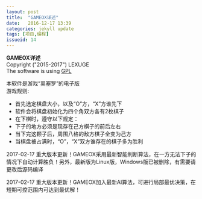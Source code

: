 ```yaml
---
layout: post
title:  "GAMEOX详述"
date:   2016-12-17 13:39
categories: jekyll update
tags: [项目,编程]
issueid: 14
---
```

**GAMEOX详述**  
Copyright ("2015-2017") LEXUGE  
The software is using [GPL](http://www.gnu.org/licenses/gpl.txt)  

本软件是游戏“奥塞罗”的电子版  
游戏规则:  
- 首先选定棋盘大小，以及“O”方，“X”方谁先下  
- 软件会将棋盘初始化为四个角双方各有2枚棋子  
- 在下棋时，遵守以下规定：  
- 下子的地方必须是现存在己方棋子的前后左右  
- 当下完这颗子后，周围八格的敌方棋子全变为己方  
- 当棋盘被占满时，“O”，“X”双方谁存在的棋子多为胜利  


2017-02-17 重大版本更新！GAMEOX采用最新智能判断算法，在一方无法下子的情况下自动计算胜负！另外，最新版为Linux版，Windows版已被删除，有需要请更改后源码编译  

2017-02-17 重大版本更新！GAMEOX加入最新AI算法，可进行局部最优决策，在短期可控范围内可达到最优解！  
